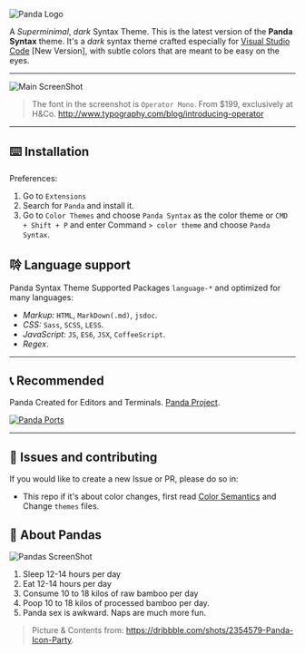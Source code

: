 ![Panda Logo](https://cdn.rawgit.com/tinkertrain/panda-syntax-vscode/master/assets/cover.jpg)

A _Superminimal_, _dark_ Syntax Theme. This is the latest version of the **Panda Syntax** theme. It's a _dark_ syntax theme crafted especially for [Visual Studio Code](https://code.visualstudio.com) [New Version], with subtle colors that are meant to be easy on the eyes.

---
![Main ScreenShot](https://cdn.rawgit.com/tinkertrain/panda-syntax-vscode/master/assets/editor.jpg)
> The font in the screenshot is `Operator Mono`. From $199, exclusively at H&Co. http://www.typography.com/blog/introducing-operator

---

## ⌨️ Installation
Preferences:

1. Go to `Extensions`
2. Search for `Panda` and install it.
3. Go to `Color Themes` and choose `Panda Syntax` as the color theme or `CMD + Shift + P` and enter Command `> color theme` and choose `Panda Syntax`.


## 唥 Language support
Panda Syntax Theme Supported Packages `language-*` and optimized for many languages:
* _Markup:_ `HTML`, `MarkDown(.md)`, `jsdoc`.
* _CSS:_ `Sass`, `SCSS`, `LESS`.
* _JavaScript:_ `JS`, `ES6`, `JSX`, `CoffeeScript`.
* _Regex_.

---

## 📞 Recommended
Panda Created for Editors and Terminals. [Panda Project](http://panda.siamak.work).

[![Panda Ports](https://raw.githubusercontent.com/siamak/atom-panda-syntax/master/screenshots/ports.jpg)](http://panda.siamak.work)

---

## 🐛 Issues and contributing
If you would like to create a new Issue or PR, please do so in:
* This repo if it's about color changes, first read [Color Semantics](https://github.com/tinkertrain/panda-syntax-vscode/blob/master/Color%20Semantics.md) and Change `themes` files.

## 🐼 About Pandas
![Pandas ScreenShot](https://raw.githubusercontent.com/siamak/atom-panda-syntax/master/screenshots/pandas.png)

1. Sleep 12-14 hours per day
2. Eat 12-14 hours per day
3. Consume 10 to 18 kilos of raw bamboo per day
4. Poop 10 to 18 kilos of processed bamboo per day.
5. Panda sex is awkward. Naps are much more fun.

> Picture & Contents from: https://dribbble.com/shots/2354579-Panda-Icon-Party.
